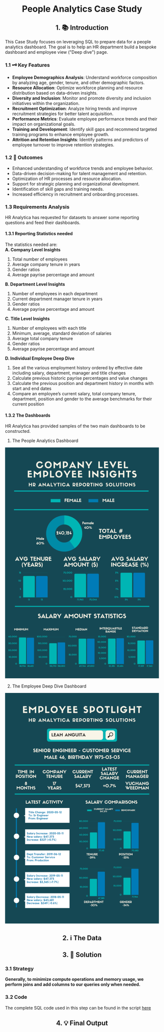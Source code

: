 <h1 style="text-align: center;"> People Analytics Case Study</h1>

<h2 style="text-align: center;"> 1. 📚️ Introduction </h2>

This Case Study focuses on leveraging SQL to prepare data for a people analytics dashboard. The goal is to help an HR department build a bespoke dashboard and employee view ("Deep dive") page.

### 1.1 🗝️ Key Features

- **Employee Demographics Analysis**: Understand workforce composition by analyzing age, gender, tenure, and other demographic factors.
- **Resource Allocation**: Optimize workforce planning and resource distribution based on data-driven insights.
- **Diversity and Inclusion**: Monitor and promote diversity and inclusion initiatives within the organization.
- **Recruitment Optimization**: Analyze hiring trends and improve recruitment strategies for better talent acquisition.
- **Performance Metrics**: Evaluate employee performance trends and their impact on organizational goals.
- **Training and Development**: Identify skill gaps and recommend targeted training programs to enhance employee growth.
- **Attrition and Retention Insights**: Identify patterns and predictors of employee turnover to improve retention strategies.

### 1.2 🎯️ Outcomes

- Enhanced understanding of workforce trends and employee behavior.
- Data-driven decision-making for talent management and retention.
- Optimization of HR processes and resource allocation.
- Support for strategic planning and organizational development.
- Identification of skill gaps and training needs.
- Increased efficiency in recruitment and onboarding processes.

### 1.3 Requirements Analysis

HR Analytica has requested for datasets to answer some reporting questions and feed their dashboards.

#### 1.3.1 Reporting Statistics needed

The statistics needed are:<br>
**A. Company Level Insights**
1. Total number of employees
2. Average company tenure in years
3. Gender ratios
4. Average payrise percentage and amount

**B. Department Level Insights**
1. Number of employees in each department
2. Current department manager tenure in years
3. Gender ratios
4. Average payrise percentage and amount

**C. Title Level Insights**
1. Number of employees with each title
2. Minimum, average, standard deviation of salaries
3. Average total company tenure
4. Gender ratios
5. Average payrise percentage and amount

**D. Individual Employee Deep Dive**
1. See all the various employment history ordered by effective date including salary, department, manager and title changes
2. Calculate previous historic payrise percentages and value changes
3. Calculate the previous position and department history in months with start and end dates
4. Compare an employee’s current salary, total company tenure, department, position and gender to the average benchmarks for their current position

#### 1.3.2 The Dashboards

HR Analytica has provided samples of the two main dashboards to be constructed.
1. The People Analytics Dashboard

<span style="text-align: center;">

![HR Analytica People Analytics Dashboard](people_snapshot.png)

</span>

2. The Employee Deep Dive Dashboard

<span style="text-align: center;">

![HR Analytica Employee Deep Dive](people_deepdive.png)

</span>

 
<h2 style="text-align: center;"> 2. ℹ️ The Data </h2>

<h2 style="text-align: center;"> 3. 🤔️ Solution </h2>

### 3.1 Strategy

**Generally, to minimize compute operations and memory usage, we perform joins and add columns to our queries only when needed.**


### 3.2 Code

The complete SQL code used in this step can be found in the script [here](people.sql)


<h2 style="text-align: center;"> 4. 💡️ Final Output </h2>
